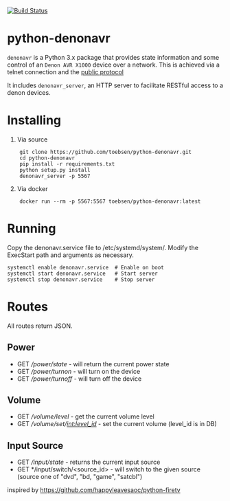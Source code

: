 [![Build Status](https://travis-ci.com/toebsen/python-denonavr.svg?branch=master)](https://travis-ci.com/toebsen/python-denonavr.svg?branch=master)

# python-denonavr

`denonavr` is a Python 3.x package that provides state information and some control of an `Denon AVR X1000` device over a network.
This is achieved via a telnet connection and the [public protocol][1]

It includes `denonavr_server`, an HTTP server to facilitate RESTful access to a denon devices.

# Installing
1. Via source 
```
    git clone https://github.com/toebsen/python-denonavr.git
    cd python-denonavr
    pip install -r requirements.txt
    python setup.py install
    denonavr_server -p 5567
```

2. Via docker
```
    docker run --rm -p 5567:5567 toebsen/python-denonavr:latest
```
# Running
Copy the denonavr.service file to /etc/systemd/system/. Modify the ExecStart path and arguments as necessary.

    systemctl enable denonavr.service  # Enable on boot
    systemctl start denonavr.service   # Start server
    systemctl stop denonavr.service    # Stop server

# Routes
All routes return JSON.

## Power
- GET */power/state* - will return the current power state
- GET */power/turnon* - will turn on the device
- GET */power/turnoff* - will turn off the device
## Volume
- GET */volume/level* - get the current volume level
- GET */volume/set/<int:level_id>* - set the current volume (level_id is in DB)
## Input Source
- GET */input/state* - returns the current input source
- GET */input/switch/<source_id> - will switch to the given source (source one of "dvd", "bd, "game", "satcbl")


inspired by https://github.com/happyleavesaoc/python-firetv

[1]: https://www.denon.de/de/product/hometheater/avreceivers/avrx1000?docname=AVRX1000_E300_PROTOCOL(1000)_V01.pdf

